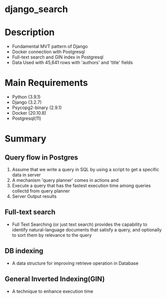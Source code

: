 # django_search

# Description
* Fundamental MVT pattern of Django 
* Docker connection with Postgresql
* Full-text search and GIN index in Postgresql
* Data Used with 45,641 rows with 'authors' and 'title' fields

# Main Requirements 
* Python (3.9.1)
* Django (3.2.7)
* Psycopg2-binary (2.9.1)
* Docker (20.10.8)
* Postgresql(11)

# Summary 
## Query flow in Postgres 
1. Assume that we write a query in SQL by using a script to get a specific data in server 
2. A mechanism 'query planner' comes in actions and
3. Execute a query that has the fastest execution time among queries collectd from query planner 
4. Server Output results 

## Full-text search 
* Full Text Searching (or just text search) provides the capability to identify natural-language documents that satisfy a query, 
and optionally to sort them by relevance to the query

## DB indexing 
* A data structure for improving retrieve operation in Database 

## General Inverted Indexing(GIN)
* A technique to enhance execution time 
